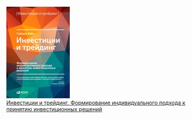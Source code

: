 ![](Инвестиции%20и%20трейдинг.%20Формирование%20индивидуального%20подхода%20к%20принятию%20инвестиционных%20решений.jpg)  
[Инвестиции и трейдинг. Формирование индивидуального подхода к принятию инвестиционных решений](Инвестиции%20и%20трейдинг.%20Формирование%20индивидуального%20подхода%20к%20принятию%20инвестиционных%20решений.md)
